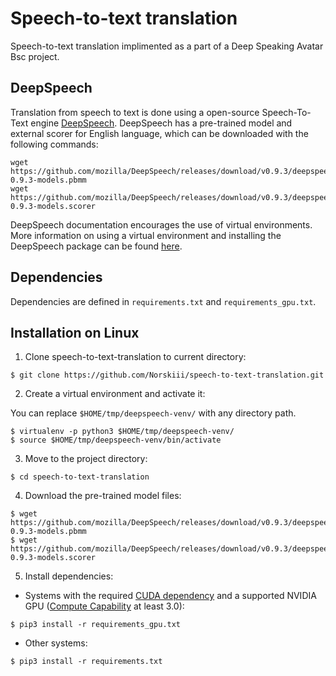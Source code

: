 # Speech-to-text translation
Speech-to-text translation implimented as a part of a Deep Speaking Avatar Bsc project.

## DeepSpeech

Translation from speech to text is done using a open-source Speech-To-Text engine [DeepSpeech](https://github.com/mozilla/DeepSpeech). DeepSpeech has a pre-trained model and external scorer for English language, which can be downloaded with the following commands:
```
wget https://github.com/mozilla/DeepSpeech/releases/download/v0.9.3/deepspeech-0.9.3-models.pbmm
wget https://github.com/mozilla/DeepSpeech/releases/download/v0.9.3/deepspeech-0.9.3-models.scorer
```
DeepSpeech documentation encourages the use of virtual environments. More information on using a virtual environment and installing the DeepSpeech package can be found [here](https://deepspeech.readthedocs.io/en/v0.9.3/USING.html#using-the-python-package).

## Dependencies

Dependencies are defined in `requirements.txt` and `requirements_gpu.txt`. 

## Installation on Linux

1. Clone speech-to-text-translation to current directory:
```
$ git clone https://github.com/Norskiii/speech-to-text-translation.git
```
2. Create a virtual environment and activate it:

You can replace `$HOME/tmp/deepspeech-venv/` with any directory path.

```
$ virtualenv -p python3 $HOME/tmp/deepspeech-venv/
$ source $HOME/tmp/deepspeech-venv/bin/activate
```
3. Move to the project directory:
``` 
$ cd speech-to-text-translation 
```
4. Download the pre-trained model files:
```
$ wget https://github.com/mozilla/DeepSpeech/releases/download/v0.9.3/deepspeech-0.9.3-models.pbmm
$ wget https://github.com/mozilla/DeepSpeech/releases/download/v0.9.3/deepspeech-0.9.3-models.scorer
```
5. Install dependencies:

* Systems with the required [CUDA dependency](https://deepspeech.readthedocs.io/en/v0.9.3/USING.html#cuda-dependency-inference) and a supported NVIDIA GPU ([Compute Capability](https://developer.nvidia.com/cuda-gpus) at least 3.0):
``` 
$ pip3 install -r requirements_gpu.txt 
```
* Other systems:
```
$ pip3 install -r requirements.txt
```
